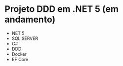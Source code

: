 # Projeto DDD em .NET 5 (em andamento)
<ul>
<li>NET 5</li>
<li>SQL SERVER</li>
<li>C#</li>
<li>DDD</li>
<li>Docker</li>
<li>EF Core</li>
</ul>
